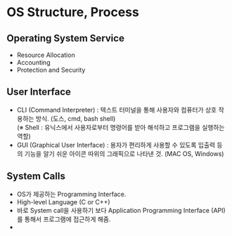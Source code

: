 # OS Structure, Process

## Operating System Service  
- Resource Allocation  
- Accounting  
- Protection and Security  

## User Interface  
- CLI (Command Interpreter) : 텍스트 터미널을 통해 사용자와 컴퓨터가 상호 작용하는 방식. (도스, cmd, bash shell)  
(※ Shell : 유닉스에서 사용자로부터 명령어를 받아 해석하고 프로그램을 실행하는 역할)  
- GUI (Graphical User Interface) : 용자가 편리하게 사용할 수 있도록 입출력 등의 기능을 알기 쉬운 아이콘 따위의 그래픽으로 나타낸 것. (MAC OS, Windows)  

## System Calls  
- OS가 제공하는 Programming Interface.  
- High-level Language (C or C++)  
- 바로 System call을 사용하기 보다 Application Programming Interface (API)를 통해서 프로그램에 접근하게 해줌.  
- 
